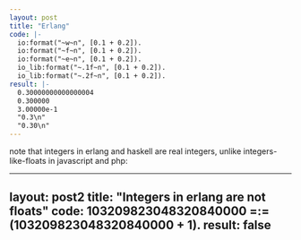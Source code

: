 ```yaml
---
layout: post
title: "Erlang"
code: |-
  io:format("~w~n", [0.1 + 0.2]).
  io:format("~f~n", [0.1 + 0.2]).
  io:format("~e~n", [0.1 + 0.2]).
  io_lib:format("~.1f~n", [0.1 + 0.2]).
  io_lib:format("~.2f~n", [0.1 + 0.2]).
result: |-
  0.30000000000000004
  0.300000
  3.00000e-1
  "0.3\n"
  "0.30\n"
---
```



note that integers in erlang and haskell are real integers,
unlike integers-like-floats in javascript and php:

---
layout: post2
title: "Integers in erlang are not floats"
code: 103209823048320840000 =:= (103209823048320840000 + 1).
result: false
---

